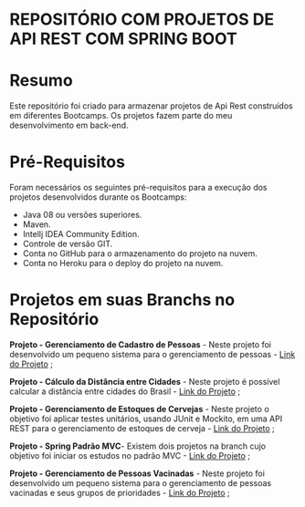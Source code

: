 # REPOSITÓRIO COM PROJETOS DE API REST COM SPRING BOOT

# Resumo 
Este repositório foi criado para armazenar projetos de Api Rest construídos em diferentes Bootcamps. Os projetos fazem parte do meu desenvolvimento em back-end.

# Pré-Requisitos
Foram necessários os seguintes pré-requisitos para a execução dos projetos desenvolvidos durante os Bootcamps:

- Java 08 ou versões superiores.
- Maven.
- Intellj IDEA Community Edition.
- Controle de versão GIT.
- Conta no GitHub para o armazenamento do projeto na nuvem.
- Conta no Heroku para o deploy do projeto na nuvem.

# Projetos em suas Branchs no Repositório

**Projeto - Gerenciamento de Cadastro de Pessoas** - Neste projeto foi desenvolvido um pequeno sistema para o gerenciamento de pessoas - [Link do Projeto](https://github.com/marcelpinotti/Projetos_Api_Rest_de_BootCamps/tree/cadastro_de_clientes) ;

**Projeto - Cálculo da Distância entre Cidades** - Neste projeto é possível calcular a distância entre cidades do Brasil - [Link do Projeto](https://github.com/marcelpinotti/Projetos_Api_Rest_de_BootCamps/tree/api_cities) ;

**Projeto - Gerenciamento de Estoques de Cervejas** - Neste projeto o objetivo foi aplicar testes unitários, usando JUnit e Mockito, em uma API REST para o gerenciamento de estoques de cerveja - [Link do Projeto](https://github.com/marcelpinotti/Projetos_Api_Rest_de_BootCamps/tree/estoque_de_cervejas) ;

**Projeto - Spring Padrão MVC**- Existem dois projetos na branch cujo objetivo foi iniciar os estudos no padrão MVC - [Link do Projeto](https://github.com/marcelpinotti/Projetos_Api_Rest_de_BootCamps/tree/padrao_mvc) ;

**Projeto - Gerenciamento de Pessoas Vacinadas** - Neste projeto foi desenvolvido um pequeno sistema para o gerenciamento de pessoas vacinadas e seus grupos de prioridades - [Link do Projeto](https://github.com/marcelpinotti/Projetos_Api_Rest_de_BootCamps/tree/pessoas_vacinadas) ;
